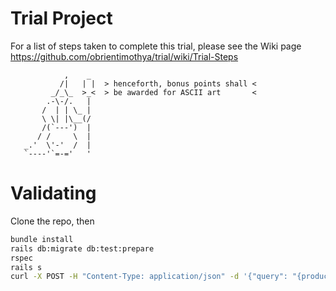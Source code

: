 # Trial Project
For a list of steps taken to complete this trial, please see the Wiki
page https://github.com/obrientimothya/trial/wiki/Trial-Steps

```
            ,    _
           /|   | |  > henceforth, bonus points shall <
         _/_\_  >_<  > be awarded for ASCII art       <
        .-\-/.   |
       /  | | \_ |
       \ \| |\__(/
       /(`---')  |
      / /     \  |
   _.'  \'-'  /  |
   `----'`=-='   '
```

# Validating

Clone the repo, then

```bash
bundle install
rails db:migrate db:test:prepare
rspec
rails s
curl -X POST -H "Content-Type: application/json" -d '{"query": "{products{title price}}"}' http://localhost:3000/graphql
```
